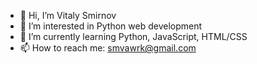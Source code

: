 - 👋 Hi, I’m Vitaly Smirnov
- 👀 I’m interested in Python web development
- 🌱 I’m currently learning Python, JavaScript, HTML/CSS
- 📫 How to reach me: smvawrk@gmail.com

<!---
SmVAwrk/SmVAwrk is a ✨ special ✨ repository because its `README.md` (this file) appears on your GitHub profile.
You can click the Preview link to take a look at your changes.
--->
